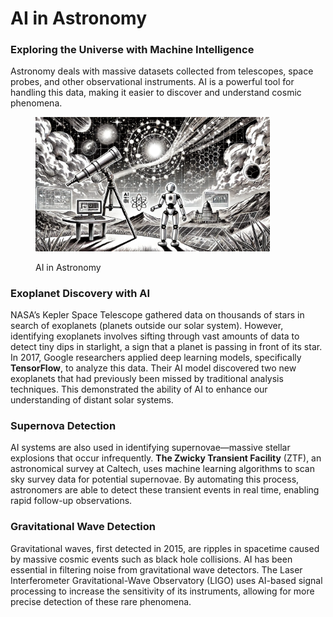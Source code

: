 # AI in Astronomy

### Exploring the Universe with Machine Intelligence

Astronomy deals with massive datasets collected from telescopes, space probes, and other observational instruments. AI is a powerful tool for handling this data, making it easier to discover and understand cosmic phenomena.

<div align="left"><figure><img src="../../.gitbook/assets/image (16).png" alt="" width="375"><figcaption><p>AI in Astronomy</p></figcaption></figure></div>

### Exoplanet Discovery with AI

NASA’s Kepler Space Telescope gathered data on thousands of stars in search of exoplanets (planets outside our solar system). However, identifying exoplanets involves sifting through vast amounts of data to detect tiny dips in starlight, a sign that a planet is passing in front of its star. In 2017, Google researchers applied deep learning models, specifically **TensorFlow**, to analyze this data. Their AI model discovered two new exoplanets that had previously been missed by traditional analysis techniques. This demonstrated the ability of AI to enhance our understanding of distant solar systems.

### Supernova Detection

AI systems are also used in identifying supernovae—massive stellar explosions that occur infrequently. **The Zwicky Transient Facility** (ZTF), an astronomical survey at Caltech, uses machine learning algorithms to scan sky survey data for potential supernovae. By automating this process, astronomers are able to detect these transient events in real time, enabling rapid follow-up observations.

### Gravitational Wave Detection

Gravitational waves, first detected in 2015, are ripples in spacetime caused by massive cosmic events such as black hole collisions. AI has been essential in filtering noise from gravitational wave detectors. The Laser Interferometer Gravitational-Wave Observatory (LIGO) uses AI-based signal processing to increase the sensitivity of its instruments, allowing for more precise detection of these rare phenomena.
